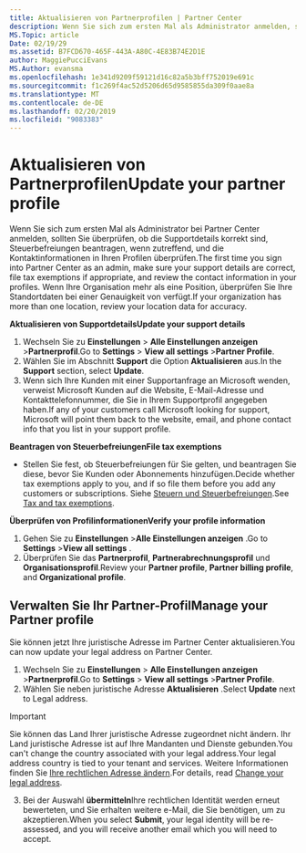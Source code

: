 ```yaml
---
title: Aktualisieren von Partnerprofilen | Partner Center
description: Wenn Sie sich zum ersten Mal als Administrator anmelden, sollten Sie überprüfen, ob die Supportdetails korrekt sind, Steuerbefreiungen beantragen, wenn zutreffend, und die Kontaktinformationen in Ihren Profilen überprüfen.
MS.Topic: article
Date: 02/19/29
ms.assetid: B7FCD670-465F-443A-A80C-4E83B74E2D1E
author: MaggiePucciEvans
MS.Author: evansma
ms.openlocfilehash: 1e341d9209f59121d16c82a5b3bff752019e691c
ms.sourcegitcommit: f1c269f4ac52d5206d65d9585855da309f0aae8a
ms.translationtype: MT
ms.contentlocale: de-DE
ms.lasthandoff: 02/20/2019
ms.locfileid: "9083383"
---
```

# <a name="update-your-partner-profile"></a><span data-ttu-id="914bf-103">Aktualisieren von Partnerprofilen</span><span class="sxs-lookup"><span data-stu-id="914bf-103">Update your partner profile</span></span>


<span data-ttu-id="914bf-104">Wenn Sie sich zum ersten Mal als Administrator bei Partner Center anmelden, sollten Sie überprüfen, ob die Supportdetails korrekt sind, Steuerbefreiungen beantragen, wenn zutreffend, und die Kontaktinformationen in Ihren Profilen überprüfen.</span><span class="sxs-lookup"><span data-stu-id="914bf-104">The first time you sign into Partner Center as an admin, make sure your support details are correct, file tax exemptions if appropriate, and review the contact information in your profiles.</span></span> <span data-ttu-id="914bf-105">Wenn Ihre Organisation mehr als eine Position, überprüfen Sie Ihre Standortdaten bei einer Genauigkeit von verfügt.</span><span class="sxs-lookup"><span data-stu-id="914bf-105">If your organization has more than one location, review your location data for accuracy.</span></span>

**<span data-ttu-id="914bf-106">Aktualisieren von Supportdetails</span><span class="sxs-lookup"><span data-stu-id="914bf-106">Update your support details</span></span>**

1.  <span data-ttu-id="914bf-107">Wechseln Sie zu **Einstellungen** &gt; **Alle Einstellungen anzeigen** &gt;**Partnerprofil**.</span><span class="sxs-lookup"><span data-stu-id="914bf-107">Go to **Settings** &gt; **View all settings** &gt;**Partner Profile**.</span></span>
2.  <span data-ttu-id="914bf-108">Wählen Sie im Abschnitt **Support** die Option **Aktualisieren** aus.</span><span class="sxs-lookup"><span data-stu-id="914bf-108">In the **Support** section, select **Update**.</span></span>
3.  <span data-ttu-id="914bf-109">Wenn sich Ihre Kunden mit einer Supportanfrage an Microsoft wenden, verweist Microsoft Kunden auf die Website, E-Mail-Adresse und Kontakttelefonnummer, die Sie in Ihrem Supportprofil angegeben haben.</span><span class="sxs-lookup"><span data-stu-id="914bf-109">If any of your customers call Microsoft looking for support, Microsoft will point them back to the website, email, and phone contact info that you list in your support profile.</span></span>

**<span data-ttu-id="914bf-110">Beantragen von Steuerbefreiungen</span><span class="sxs-lookup"><span data-stu-id="914bf-110">File tax exemptions</span></span>**

-   <span data-ttu-id="914bf-111">Stellen Sie fest, ob Steuerbefreiungen für Sie gelten, und beantragen Sie diese, bevor Sie Kunden oder Abonnements hinzufügen.</span><span class="sxs-lookup"><span data-stu-id="914bf-111">Decide whether tax exemptions apply to you, and if so file them before you add any customers or subscriptions.</span></span> <span data-ttu-id="914bf-112">Siehe [Steuern und Steuerbefreiungen](tax-and-tax-exemptions.md).</span><span class="sxs-lookup"><span data-stu-id="914bf-112">See [Tax and tax exemptions](tax-and-tax-exemptions.md).</span></span>

**<span data-ttu-id="914bf-113">Überprüfen von Profilinformationen</span><span class="sxs-lookup"><span data-stu-id="914bf-113">Verify your profile information</span></span>**

1.  <span data-ttu-id="914bf-114">Gehen Sie zu **Einstellungen** &gt;**Alle Einstellungen anzeigen** .</span><span class="sxs-lookup"><span data-stu-id="914bf-114">Go to **Settings** &gt;**View all settings** .</span></span> 
2.  <span data-ttu-id="914bf-115">Überprüfen Sie das **Partnerprofil**, **Partnerabrechnungsprofil** und **Organisationsprofil**.</span><span class="sxs-lookup"><span data-stu-id="914bf-115">Review your **Partner profile**, **Partner billing profile**, and **Organizational profile**.</span></span>

## <a name="manage-your-partner-profile"></a><span data-ttu-id="914bf-116">Verwalten Sie Ihr Partner-Profil</span><span class="sxs-lookup"><span data-stu-id="914bf-116">Manage your Partner profile</span></span> 

<span data-ttu-id="914bf-117">Sie können jetzt Ihre juristische Adresse im Partner Center aktualisieren.</span><span class="sxs-lookup"><span data-stu-id="914bf-117">You can now update your legal address on Partner Center.</span></span>

1. <span data-ttu-id="914bf-118">Wechseln Sie zu **Einstellungen** &gt; **Alle Einstellungen anzeigen** &gt;**Partnerprofil**.</span><span class="sxs-lookup"><span data-stu-id="914bf-118">Go to **Settings** &gt; **View all settings** &gt;**Partner Profile**.</span></span>
2. <span data-ttu-id="914bf-119">Wählen Sie neben juristische Adresse **Aktualisieren** .</span><span class="sxs-lookup"><span data-stu-id="914bf-119">Select **Update** next to Legal address.</span></span> 

>[!Important]
><span data-ttu-id="914bf-120">Sie können das Land Ihrer juristische Adresse zugeordnet nicht ändern. Ihr Land juristische Adresse ist auf Ihre Mandanten und Dienste gebunden.</span><span class="sxs-lookup"><span data-stu-id="914bf-120">You can't change the country associated with your legal address.Your legal address country is tied to your tenant and services.</span></span> <span data-ttu-id="914bf-121">Weitere Informationen finden Sie [Ihre rechtlichen Adresse ändern](https://docs.microsoft.com/office365/admin/manage/change-address-contact-and-more?view=o365-worldwide).</span><span class="sxs-lookup"><span data-stu-id="914bf-121">For details, read [Change your legal address](https://docs.microsoft.com/office365/admin/manage/change-address-contact-and-more?view=o365-worldwide).</span></span>

3. <span data-ttu-id="914bf-122">Bei der Auswahl **übermitteln**Ihre rechtlichen Identität werden erneut bewerteten, und Sie erhalten weitere e-Mail, die Sie benötigen, um zu akzeptieren.</span><span class="sxs-lookup"><span data-stu-id="914bf-122">When you select **Submit**, your legal identity will be re-assessed, and you will receive another email which you will need to accept.</span></span>



 



